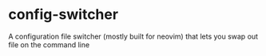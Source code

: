 # config-switcher
A configuration file switcher (mostly built for neovim) that lets you swap out file on the command line
